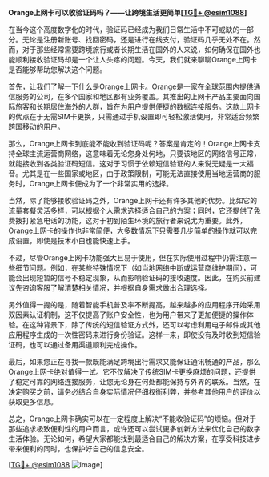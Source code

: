 **Orange上网卡可以收验证码吗？——让跨境生活更简单[[TG💪+ @esim1088](https://t.me/s/esim1088)]**

在当今这个高度数字化的时代，验证码已经成为我们日常生活中不可或缺的一部分。无论是注册新账号、找回密码，还是进行在线支付，验证码几乎无处不在。然而，对于那些经常需要跨境旅行或者长期生活在国外的人来说，如何确保在国外也能顺利接收验证码却是一个让人头疼的问题。今天，我们就来聊聊Orange上网卡是否能够帮助您解决这个问题。

首先，让我们了解一下什么是Orange上网卡。Orange是一家在全球范围内提供通信服务的公司，在多个国家和地区都有业务覆盖。其推出的上网卡产品主要面向国际旅客和长期居住海外的人群，旨在为用户提供便捷的数据连接服务。这款上网卡的优点在于无需SIM卡更换，只需通过手机设置即可轻松激活使用，非常适合频繁跨国移动的用户。

那么，Orange上网卡到底能不能收到验证码呢？答案是肯定的！Orange上网卡支持全球主流运营商网络，这意味着无论您身处何地，只要该地区的网络信号正常，就能接收到各类验证码短信。这对于习惯于依赖短信验证的人来说无疑是一大福音。尤其是在一些国家或地区，由于政策限制，可能无法直接使用当地运营商的服务时，Orange上网卡便成为了一个非常实用的选择。

当然，除了能够接收验证码之外，Orange上网卡还有许多其他的优势。比如它的流量套餐灵活多样，可以根据个人需求选择适合自己的方案；同时，它还提供了免费拨打紧急电话的功能，这对于初到陌生环境的旅行者来说尤为重要。此外，Orange上网卡的操作也非常简便，大多数情况下只需要几步简单的操作就可以完成设置，即使是技术小白也能快速上手。

不过，尽管Orange上网卡功能强大且易于使用，但在实际使用过程中仍需注意一些细节问题。例如，在某些特殊情况下（如当地网络中断或运营商维护期间），可能会出现短暂的信号不稳定现象，从而影响验证码的接收速度。因此，在购买前建议先咨询客服了解清楚相关情况，并根据自身需求做出合理选择。

另外值得一提的是，随着智能手机普及率不断提高，越来越多的应用程序开始采用双因素认证机制，这不仅提高了账户安全性，也为用户带来了更加便捷的操作体验。在这种背景下，除了传统的短信验证方式外，还可以考虑利用电子邮件或其他应用程序生成的一次性密码来进行身份验证。这样一来，即使没有及时收到短信验证码，也可以通过备用渠道顺利完成操作。

最后，如果您正在寻找一款既能满足跨境出行需求又能保证通讯畅通的产品，那么Orange上网卡绝对值得一试。它不仅解决了传统SIM卡更换麻烦的问题，还提供了稳定可靠的网络连接服务，让您无论身在何处都能保持与外界的联系。当然，在决定购买之前，请务必结合自身实际情况仔细权衡利弊，并参考其他用户的评价以获取更多信息。

总之，Orange上网卡确实可以在一定程度上解决“不能收验证码”的烦恼。但对于那些追求极致便利性的用户而言，或许还可以尝试更多创新方法来优化自己的数字生活体验。无论如何，希望大家都能找到最适合自己的解决方案，在享受科技进步带来便利的同时，也保护好自己的信息安全。

[[TG💪+ @esim1088](https://t.me/s/esim1088) ![Image](https://i.postimg.cc/4NQfJmqS/Snipaste-2025-05-13-00-14-12.png)]